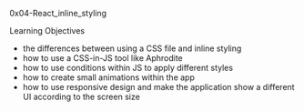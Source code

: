 0x04-React_inline_styling

Learning Objectives

- the differences between using a CSS file and inline styling
- how to use a CSS-in-JS tool like Aphrodite
- how to use conditions within JS to apply different styles
- how to create small animations within the app
- how to use responsive design and make the application show a different UI according to the screen size

